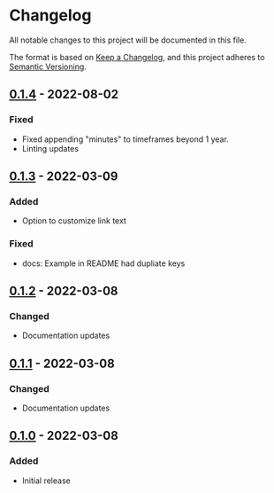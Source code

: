 # Changelog

All notable changes to this project will be documented in this file.

The format is based on [Keep a Changelog](https://keepachangelog.com/en/1.0.0/),
and this project adheres to [Semantic Versioning](https://semver.org/spec/v2.0.0.html).

## [0.1.4](https://github.com/joshbeard/sensu-slack-compact-alert/releases/tag/v0.1.4) - 2022-08-02

### Fixed

* Fixed appending "minutes" to timeframes beyond 1 year.
* Linting updates

## [0.1.3](https://github.com/joshbeard/sensu-slack-compact-alert/releases/tag/v0.1.3) - 2022-03-09

### Added

* Option to customize link text

### Fixed

* docs: Example in README had dupliate keys

## [0.1.2](https://github.com/joshbeard/sensu-slack-compact-alert/releases/tag/v0.1.2) - 2022-03-08

### Changed

* Documentation updates

## [0.1.1](https://github.com/joshbeard/sensu-slack-compact-alert/releases/tag/v0.1.1) - 2022-03-08

### Changed

* Documentation updates

## [0.1.0](https://github.com/joshbeard/sensu-slack-compact-alert/releases/tag/v0.1.0) - 2022-03-08

### Added

* Initial release
